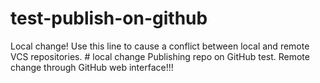 # test-publish-on-github
Local change!
Use this line to cause a conflict between local and remote VCS repositories. # local change
Publishing repo on GitHub test.
Remote change through GitHub web interface!!!
